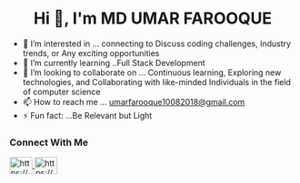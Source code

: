 <div class="markdown-heading" dir="auto">
<h1 align="center" class="heading-element" dir="auto">Hi 👋, I'm MD UMAR FAROOQUE</h1>

<div class="markdown-heading" dir="auto">


- 👀 I’m interested in ... connecting to Discuss coding challenges, Industry trends, or Any exciting opportunities
- 🌱 I’m currently learning ..Full Stack Development
- 💞️ I’m looking to collaborate on ... Continuous learning, Exploring new technologies, and Collaborating with like-minded Individuals in the field of computer science
- 📫 How to reach me ... umarfarooque10082018@gmail.com 
- ⚡ Fun fact: ...Be Relevant but Light

<h3>Connect With Me</h3>
<p align="left" dir="auto">
<a href="https://www.linkedin.com/in/md-umar-farooque-081441266/"> <img align="center" src="https://raw.githubusercontent.com/rahuldkjain/github-profile-readme-generator/master/src/images/icons/Social/linked-in-alt.svg" alt="https://www.linkedin.com/in/md-umar-farooque-081441266/" height="30" width="40" style="max-width: 100%;"> 
</a> <a href="https://www.geeksforgeeks.org/user/umarfarooqu0d70/"> <img align="center" src="https://media.geeksforgeeks.org/gfg-gg-logo.svg" alt="https://www.geeksforgeeks.org/user/umarfarooqu0d70/" height="30" width="40" style="max-width: 100%;"> </a>
</p>

<!---
umarfarq/umarfarq is a ✨ special ✨ repository because its `README.md` (this file) appears on your GitHub profile.
You can click the Preview link to take a look at your changes.
--->
